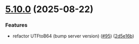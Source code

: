 # [5.10.0](https://github.com/idosal/mcp-ui/compare/v5.9.0...v5.10.0) (2025-08-22)


### Features

* refactor UTFtoB64 (bump server version) ([#95](https://github.com/idosal/mcp-ui/issues/95)) ([2d5e16b](https://github.com/idosal/mcp-ui/commit/2d5e16bf39073ee890586f458412f0c3b474c2b8))
